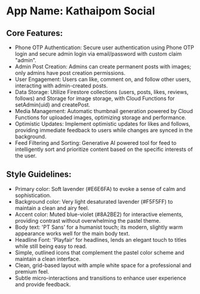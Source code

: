# **App Name**: Kathaipom Social

## Core Features:

- Phone OTP Authentication: Secure user authentication using Phone OTP login and secure admin login via email/password with custom claim "admin".
- Admin Post Creation: Admins can create permanent posts with images; only admins have post creation permissions.
- User Engagement: Users can like, comment on, and follow other users, interacting with admin-created posts.
- Data Storage: Utilize Firestore collections (users, posts, likes, reviews, follows) and Storage for image storage, with Cloud Functions for setAdmin(uid) and createPost.
- Media Management: Automatic thumbnail generation powered by Cloud Functions for uploaded images, optimizing storage and performance.
- Optimistic Updates: Implement optimistic updates for likes and follows, providing immediate feedback to users while changes are synced in the background.
- Feed Filtering and Sorting: Generative AI powered tool for feed to intelligently sort and prioritize content based on the specific interests of the user.

## Style Guidelines:

- Primary color: Soft lavender (#E6E6FA) to evoke a sense of calm and sophistication.
- Background color: Very light desaturated lavender (#F5F5FF) to maintain a clean and airy feel.
- Accent color: Muted blue-violet (#8A2BE2) for interactive elements, providing contrast without overwhelming the pastel theme.
- Body text: 'PT Sans' for a humanist touch; its modern, slightly warm appearance works well for the main body text.
- Headline Font: 'Playfair' for headlines, lends an elegant touch to titles while still being easy to read.
- Simple, outlined icons that complement the pastel color scheme and maintain a clean interface.
- Clean, grid-based layout with ample white space for a professional and premium feel.
- Subtle micro-interactions and transitions to enhance user experience and provide feedback.